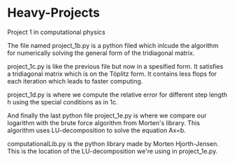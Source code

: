 # Heavy-Projects
Project 1 in computational physics

The file named project_1b.py is a python filed which inlcude the algorithm for numerically solving the general form of the tridiagonal matrix.

project_1c.py is like the previous file but now in a spesified form. It satisfies a tridiagonal matrix which is on the Töplitz form. It contains less flops for each iteration which leads to faster computing.

project_1d.py is where we compute the relative error for different step length h using the special conditions as in 1c.

And finally the last python file project_1e.py is where we compare our logarithm with the brute force algorithm from Morten's library. This algorithm uses LU-decomposition to solve the equation Ax=b.

computationalLib.py is the python library made by Morten Hjorth-Jensen. This is the location of the LU-decomposition we're using in project_1e.py.
